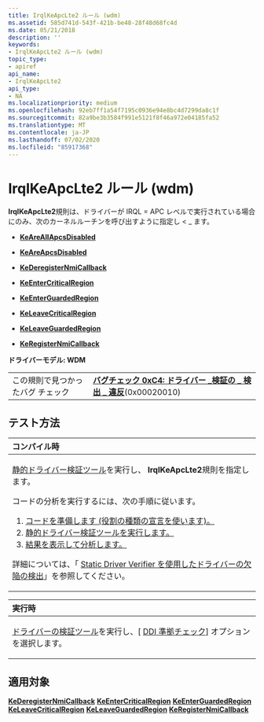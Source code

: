 ```yaml
---
title: IrqlKeApcLte2 ルール (wdm)
ms.assetid: 585d741d-543f-421b-be48-28f48d68fc4d
ms.date: 05/21/2018
description: ''
keywords:
- IrqlKeApcLte2 ルール (wdm)
topic_type:
- apiref
api_name:
- IrqlKeApcLte2
api_type:
- NA
ms.localizationpriority: medium
ms.openlocfilehash: 92eb7ff1a54f7195c0936e94e8bc4d7299da8c1f
ms.sourcegitcommit: 82a9be3b3584f991e5121f8f46a972e04185fa52
ms.translationtype: MT
ms.contentlocale: ja-JP
ms.lasthandoff: 07/02/2020
ms.locfileid: "85917368"
---
```

# <a name="irqlkeapclte2-rule-wdm"></a>IrqlKeApcLte2 ルール (wdm)


**IrqlKeApcLte2**規則は、ドライバーが IRQL = APC レベルで実行されている場合にのみ、次のカーネルルーチンを呼び出すように指定し &lt; \_ ます。

-   [**KeAreAllApcsDisabled**](https://docs.microsoft.com/windows-hardware/drivers/ddi/wdm/nf-wdm-keareallapcsdisabled)

-   [**KeAreApcsDisabled**](https://docs.microsoft.com/windows-hardware/drivers/ddi/ntddk/nf-ntddk-keareapcsdisabled)

-   [**KeDeregisterNmiCallback**](https://docs.microsoft.com/windows-hardware/drivers/ddi/wdm/nf-wdm-kederegisternmicallback)

-   [**KeEnterCriticalRegion**](https://docs.microsoft.com/windows-hardware/drivers/ddi/ntddk/nf-ntddk-keentercriticalregion)

-   [**KeEnterGuardedRegion**](https://docs.microsoft.com/windows-hardware/drivers/ddi/ntddk/nf-ntddk-keenterguardedregion)

-   [**KeLeaveCriticalRegion**](https://docs.microsoft.com/windows-hardware/drivers/ddi/ntddk/nf-ntddk-keleavecriticalregion)

-   [**KeLeaveGuardedRegion**](https://docs.microsoft.com/windows-hardware/drivers/ddi/ntddk/nf-ntddk-keleaveguardedregion)

-   [**KeRegisterNmiCallback**](https://docs.microsoft.com/windows-hardware/drivers/ddi/wdm/nf-wdm-keregisternmicallback)

**ドライバーモデル: WDM**

|                                   |                                                                                                                                       |
|-----------------------------------|---------------------------------------------------------------------------------------------------------------------------------------|
| この規則で見つかったバグ チェック | [**バグチェック 0xC4: ドライバー \_検証の \_ 検出 \_ 違反**](https://docs.microsoft.com/windows-hardware/drivers/debugger/bug-check-0xc4--driver-verifier-detected-violation)(0x00020010) |

<a name="how-to-test"></a>テスト方法
-----------

<table>
<colgroup>
<col width="100%" />
</colgroup>
<thead>
<tr class="header">
<th align="left">コンパイル時</th>
</tr>
</thead>
<tbody>
<tr class="odd">
<td align="left"><p><a href="https://docs.microsoft.com/windows-hardware/drivers/devtest/static-driver-verifier" data-raw-source="[Static Driver Verifier](https://docs.microsoft.com/windows-hardware/drivers/devtest/static-driver-verifier)">静的ドライバー検証ツール</a>を実行し、 <strong>IrqlKeApcLte2</strong>規則を指定します。</p>
コードの分析を実行するには、次の手順に従います。
<ol>
<li><a href="https://docs.microsoft.com/windows-hardware/drivers/devtest/using-static-driver-verifier-to-find-defects-in-drivers#preparing-your-source-code" data-raw-source="[Prepare your code (use role type declarations).](https://docs.microsoft.com/windows-hardware/drivers/devtest/using-static-driver-verifier-to-find-defects-in-drivers#preparing-your-source-code)">コードを準備します (役割の種類の宣言を使います)。</a></li>
<li><a href="https://docs.microsoft.com/windows-hardware/drivers/devtest/using-static-driver-verifier-to-find-defects-in-drivers#running-static-driver-verifier" data-raw-source="[Run Static Driver Verifier.](https://docs.microsoft.com/windows-hardware/drivers/devtest/using-static-driver-verifier-to-find-defects-in-drivers#running-static-driver-verifier)">静的ドライバー検証ツールを実行します。</a></li>
<li><a href="https://docs.microsoft.com/windows-hardware/drivers/devtest/using-static-driver-verifier-to-find-defects-in-drivers#viewing-and-analyzing-the-results" data-raw-source="[View and analyze the results.](https://docs.microsoft.com/windows-hardware/drivers/devtest/using-static-driver-verifier-to-find-defects-in-drivers#viewing-and-analyzing-the-results)">結果を表示して分析します。</a></li>
</ol>
<p>詳細については、「 <a href="https://docs.microsoft.com/windows-hardware/drivers/devtest/using-static-driver-verifier-to-find-defects-in-drivers" data-raw-source="[Using Static Driver Verifier to Find Defects in Drivers](https://docs.microsoft.com/windows-hardware/drivers/devtest/using-static-driver-verifier-to-find-defects-in-drivers)">Static Driver Verifier を使用したドライバーの欠陥の検出</a>」を参照してください。</p></td>
</tr>
</tbody>
</table>

<table>
<colgroup>
<col width="100%" />
</colgroup>
<thead>
<tr class="header">
<th align="left">実行時</th>
</tr>
</thead>
<tbody>
<tr class="odd">
<td align="left"><p><a href="https://docs.microsoft.com/windows-hardware/drivers/devtest/driver-verifier" data-raw-source="[Driver Verifier](https://docs.microsoft.com/windows-hardware/drivers/devtest/driver-verifier)">ドライバーの検証ツール</a>を実行し、[ <a href="https://docs.microsoft.com/windows-hardware/drivers/devtest/ddi-compliance-checking" data-raw-source="[DDI compliance checking](https://docs.microsoft.com/windows-hardware/drivers/devtest/ddi-compliance-checking)">DDI 準拠チェック</a>] オプションを選択します。</p></td>
</tr>
</tbody>
</table>

 

<a name="applies-to"></a>適用対象
----------

[**KeDeregisterNmiCallback**](https://docs.microsoft.com/windows-hardware/drivers/ddi/wdm/nf-wdm-kederegisternmicallback) 
[**KeEnterCriticalRegion**](https://docs.microsoft.com/windows-hardware/drivers/ddi/ntddk/nf-ntddk-keentercriticalregion) 
[**KeEnterGuardedRegion**](https://docs.microsoft.com/windows-hardware/drivers/ddi/ntddk/nf-ntddk-keenterguardedregion) 
[**KeLeaveCriticalRegion**](https://docs.microsoft.com/windows-hardware/drivers/ddi/ntddk/nf-ntddk-keleavecriticalregion) 
[**KeLeaveGuardedRegion**](https://docs.microsoft.com/windows-hardware/drivers/ddi/ntddk/nf-ntddk-keleaveguardedregion) 
[**KeRegisterNmiCallback**](https://docs.microsoft.com/windows-hardware/drivers/ddi/wdm/nf-wdm-keregisternmicallback)
 

 





